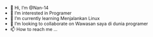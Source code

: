 - 👋 Hi, I’m @Nan-14
- 👀 I’m interested in Programer
- 🌱 I’m currently learning Menjalankan Linux
- 💞️ I’m looking to collaborate on Wawasan saya di dunia programer
- 📫 How to reach me ...

<!---
Nan-14/Nan-14 is a ✨ special ✨ repository because its `README.md` (this file) appears on your GitHub profile.
You can click the Preview link to take a look at your changes.
--->
